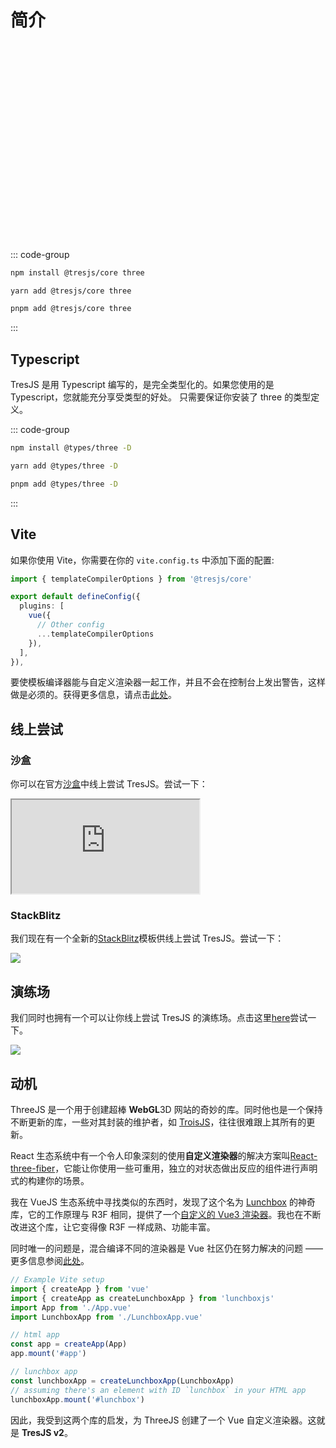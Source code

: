 # 简介

<ClientOnly>
    <div style="aspect-ratio: 16/9; height: auto; margin: 2rem 0; border-radius: 8px; overflow:hidden;">
      <FirstScene />
    </div>
</ClientOnly>

::: code-group

```bash [npm]
npm install @tresjs/core three 
```

```bash [yarn]
yarn add @tresjs/core three 
```

```bash [pnpm]
pnpm add @tresjs/core three 
```

:::

## Typescript

TresJS 是用 Typescript 编写的，是完全类型化的。如果您使用的是 Typescript，您就能充分享受类型的好处。 只需要保证你安装了 three 的类型定义。

::: code-group

```bash [npm]
npm install @types/three -D
```

```bash [yarn]
yarn add @types/three -D
```

```bash [pnpm]
pnpm add @types/three -D
```

:::

## Vite

如果你使用 Vite，你需要在你的 `vite.config.ts` 中添加下面的配置:

```ts
import { templateCompilerOptions } from '@tresjs/core'

export default defineConfig({
  plugins: [
    vue({
      // Other config
      ...templateCompilerOptions
    }),
  ],
}),
```

要使模板编译器能与自定义渲染器一起工作，并且不会在控制台上发出警告，这样做是必须的。获得更多信息，请点击[此处](/guide/troubleshooting.html)。

## 线上尝试

### 沙盒

你可以在官方[沙盒](https://play.tresjs.org/)中线上尝试 TresJS。尝试一下：

<iframe src="https://play.tresjs.org/" class="w-full rounded shadow-lg outline-none border-none aspect-4/3"></iframe>

### StackBlitz

我们现在有一个全新的[StackBlitz](https://stackblitz.com/)模板供线上尝试 TresJS。尝试一下：

![](/stackblitz-starter.png)

<StackBlitzEmbed projectId="tresjs-basic" />

## 演练场

我们同时也拥有一个可以让你线上尝试 TresJS 的演练场。点击这里[here](https://playground.tresjs.org/)尝试一下。

![](/playground.png)

## 动机

ThreeJS 是一个用于创建超棒 **WebGL**3D 网站的奇妙的库。同时他也是一个保持不断更新的库，一些对其封装的维护者，如 [TroisJS](https://troisjs.github.io/)，往往很难跟上其所有的更新。

React 生态系统中有一个令人印象深刻的使用**自定义渲染器**的解决方案叫[React-three-fiber](https://docs.pmnd.rs/react-three-fiber)，它能让你使用一些可重用，独立的对状态做出反应的组件进行声明式的构建你的场景。

我在 VueJS 生态系统中寻找类似的东西时，发现了这个名为 [Lunchbox](https://github.com/breakfast-studio/lunchboxjs) 的神奇库，它的工作原理与 R3F 相同，提供了一个[自定义的 Vue3 渲染器](https://cn.vuejs.org/api/custom-renderer.html)。我也在不断改进这个库，让它变得像 R3F 一样成熟、功能丰富。

同时唯一的问题是，混合编译不同的渲染器是 Vue 社区仍在努力解决的问题 —— 更多信息参阅[此处](https://github.com/vuejs/vue-loader/pull/1645)。

```ts
// Example Vite setup
import { createApp } from 'vue'
import { createApp as createLunchboxApp } from 'lunchboxjs'
import App from './App.vue'
import LunchboxApp from './LunchboxApp.vue'

// html app
const app = createApp(App)
app.mount('#app')

// lunchbox app
const lunchboxApp = createLunchboxApp(LunchboxApp)
// assuming there's an element with ID `lunchbox` in your HTML app
lunchboxApp.mount('#lunchbox')
```

因此，我受到这两个库的启发，为 ThreeJS 创建了一个 Vue 自定义渲染器。这就是 **TresJS v2**。

